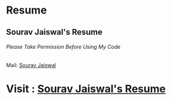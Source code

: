 # Resume
## Sourav Jaiswal's Resume

###### Please Take Permission Before Using My Code
Mail: [Sourav Jaiswal](souravjaiswal2000@gmail.com)
# Visit : [Sourav Jaiswal's Resume](https://souravjai.github.io/Resume/)
